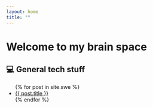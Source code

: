 ```yaml
---
layout: home
title: ""
---
```


# Welcome to my brain space

## 💻 General tech stuff
<ul>
  {% for post in site.swe %}
    <li><a href="{{ post.url }}">{{ post.title }}</a></li>
  {% endfor %}
</ul>

